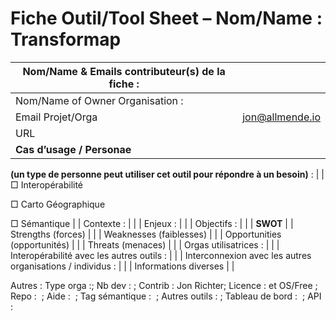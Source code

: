 Fiche Outil/Tool Sheet – Nom/Name : Transformap
===============================================

| Nom/Name & Emails contributeur(s) de la fiche :                               |                 |
|-------------------------------------------------------------------------------|-----------------|
| Nom/Name of Owner Organisation :                                              |                 |
| Email Projet/Orga                                                             | jon@allmende.io |
| URL                                                                           |                 |
| **Cas d’usage / Personae**                                                    
                                                                                
 **(un type de personne peut utiliser cet outil pour répondre à un besoin)** :  |
| □ Interopérabilité                                                            
                                                                                
 □ Carto Géographique                                                           
                                                                                
 □ Sémantique                                                                   |
| Contexte :                                                                    |                 |
| Enjeux :                                                                      |                 |
| Objectifs :                                                                   |                 |
| **SWOT**                                                                      |
| Strengths (forces)                                                            |                 |
| Weaknesses (faiblesses)                                                       |                 |
| Opportunities (opportunités)                                                  |                 |
| Threats (menaces)                                                             |                 |
| Orgas utilisatrices :                                                         |                 |
| Interopérabilité avec les autres outils :                                     |                 |
| Interconnexion avec les autres organisations / individus :                    |                 |
| Informations diverses                                                         |                 |

Autres : Type orga :; Nb dev : ; Contrib : Jon Richter; Licence : et OS/Free ; Repo :  ; Aide :  ; Tag sémantique :  ; Autres outils : ; Tableau de bord :  ; API :
